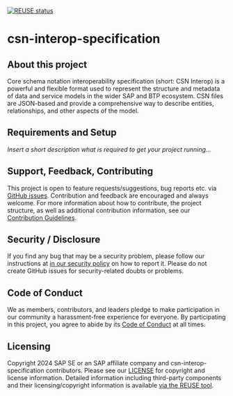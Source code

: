 [![REUSE status](https://api.reuse.software/badge/github.com/SAP/csn-interop-specification)](https://api.reuse.software/info/github.com/SAP/csn-interop-specification)

# csn-interop-specification

## About this project

Core schema notation interoperability specification (short: CSN Interop) is a powerful and flexible format used to represent the structure and metadata of data and service models in the wider SAP and BTP ecosystem. CSN files are JSON-based and provide a comprehensive way to describe entities, relationships, and other aspects of the model.

## Requirements and Setup

_Insert a short description what is required to get your project running..._

## Support, Feedback, Contributing

This project is open to feature requests/suggestions, bug reports etc. via [GitHub issues](https://github.com/SAP/csn-interop-specification/issues). Contribution and feedback are encouraged and always welcome. For more information about how to contribute, the project structure, as well as additional contribution information, see our [Contribution Guidelines](CONTRIBUTING.md).

## Security / Disclosure

If you find any bug that may be a security problem, please follow our instructions at [in our security policy](https://github.com/SAP/csn-interop-specification/security/policy) on how to report it. Please do not create GitHub issues for security-related doubts or problems.

## Code of Conduct

We as members, contributors, and leaders pledge to make participation in our community a harassment-free experience for everyone. By participating in this project, you agree to abide by its [Code of Conduct](https://github.com/SAP/.github/blob/main/CODE_OF_CONDUCT.md) at all times.

## Licensing

Copyright 2024 SAP SE or an SAP affiliate company and csn-interop-specification contributors. Please see our [LICENSE](LICENSE) for copyright and license information. Detailed information including third-party components and their licensing/copyright information is available [via the REUSE tool](https://api.reuse.software/info/github.com/SAP/csn-interop-specification).
